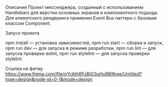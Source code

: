 Описание
Проект мессенджера, созданный с использованием Handlebars для верстки основных экранов и компонентного подхода. Для клиентского рендеринга применен Event Bus паттерн с базовым классом Component.

Запуск проекта

npm install — установка зависимостей,
npm run start — сборка и запуск,
npm run dev — для запуска в режиме разработки,
npm run lint — для запуска проверки eslint,
npm run stylelint — для запуска проверки stylelint.


Ссылка на фигму
https://www.figma.com/file/gYcAthRFzBiG3uHuRB9hqe/Untitled?type=design&node-id=0-1&mode=design
